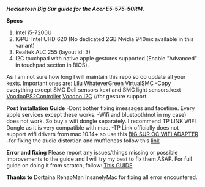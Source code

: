 **_Hackintosh Big Sur guide for the Acer E5-575-50RM._**

**Specs**
1. Intel i5-7200U
2. IGPU: Intel UHD 620 (No dedicated 2GB Nvidia 940mx available in this variant)
3. Realtek ALC 255 (layout id: 3)
4. I2C touchpad with native apple gestures supported (Enable "Advanced" in touchpad section in BIOS).

As I am not sure how long I will maintain this repo so do update all your kexts.
Important ones are:
[Lilu](https://github.com/acidanthera/Lilu)
[WhateverGreen](https://github.com/acidanthera/whatevergreen/releases)
[VirtualSMC](https://github.com/acidanthera/virtualsmc/releases)
 -Copy everything except SMC Dell sensors.kext and SMC light sensors.kext
[VoodooPS2Controller](https://github.com/acidanthera/VoodooPS2)
[Voodoo I2C](https://github.com/VoodooI2C/VoodooI2C) //for gesture support

**Post Installation Guide**
-Dont bother fixing imessages and facetime. Every apple services except these works.
-Wifi and bluetooth(not in my case) does not work. So buy a wifi dongle separately. I recommend TP LINK WIFI Dongle as it is very compatible with mac.
 -TP Link officially does not support wifi drivers from mac 10.14+ so use this [BIG SUR OC WIFI ADAPTER](https://github.com/chris1111/Wireless-USB-OC-Big-Sur-Adapter)
-for fixing the audio distortion and muffleness follow this [link](https://github.com/hackintosh-stuff/ComboJack)

**Error and fixing**
Please report any issues/things missing or possible improvements to the guide and I will try my best to fix them ASAP.
For full guide on doing it from scratch, follow: [This GUIDE](https://dortania.github.io/OpenCore-Install-Guide/)

**Thanks to**
Dortaina
RehabMan
InsanelyMac
for fixing all error encountered.

